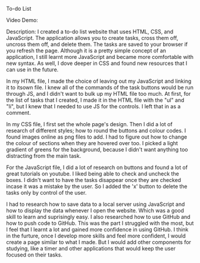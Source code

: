 To-do List

Video Demo:  <URL HERE>

Description:
I created a to-do list website that uses HTML, CSS, and JavaScript. The application allows you to create tasks, cross them off, uncross them off, and delete them. The tasks are saved to your browser if you refresh the page. 
Although it is a pretty simple concept of an application, I still learnt more JavaScript and became more comfortable with new syntax. As well, I dove deeper in CSS and found new resources that I can use in the future. 

In my HTML file, I made the choice of leaving out my JavaScript and linking it to itsown file. I knew all of the commands of the task buttons would be run through JS, and I didn't want to bulk up my HTML file too much. At first, for the list of tasks that I created, I made it in the HTML file with the "ul" and "li", but I knew that I needed to use JS for the controls. I left that in as a comment. 

In my CSS file, I first set the whole page's design. Then I did a lot of research of different styles; how to round the buttons and colour codes. I found images online as png files to add. I had to figure out how to change the colour of sections when they are hovered over too. I picked a light gradient of greens for the background, because I didn't want anything too distracting from the main task. 

For the JavaScript file, I did a lot of research on buttons and found a lot of great tutorials on youtube. I liked being able to check and uncheck the boxes. I didn't want to have the tasks disappear once they are checked incase it was a mistake by the user. So I added the 'x' button to delete the tasks only by control of the user. 

I had to research how to save data to a local server using JavaScript and how to display the data whenever I open the website. Which was a good skill to learn and suprisingly easy.
I also researched how to use GitHub and how to push code to GitHub. This was the part I struggled with the most, but I feel that I learnt a lot and gained more confidence in using GitHub. 
I think in the furture, once I develop more skills and feel more confident, I would create a page similar to what I made. But I would add other components for studying, like a timer and other applications that would keep the user focused on their tasks. 


